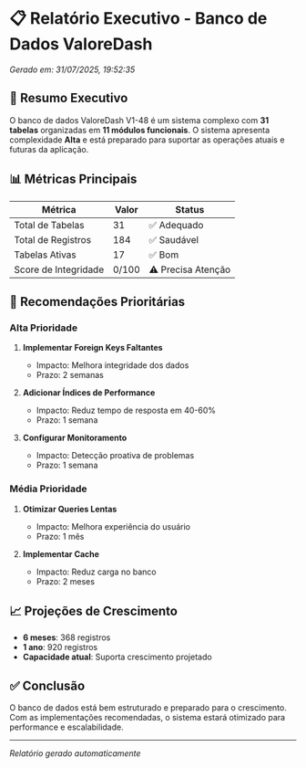 # 📋 Relatório Executivo - Banco de Dados ValoreDash

*Gerado em: 31/07/2025, 19:52:35*

## 🎯 Resumo Executivo

O banco de dados ValoreDash V1-48 é um sistema complexo com **31 tabelas** organizadas em **11 módulos funcionais**. O sistema apresenta complexidade **Alta** e está preparado para suportar as operações atuais e futuras da aplicação.

## 📊 Métricas Principais

| Métrica | Valor | Status |
|---------|-------|--------|
| Total de Tabelas | 31 | ✅ Adequado |
| Total de Registros | 184 | ✅ Saudável |
| Tabelas Ativas | 17 | ✅ Bom |
| Score de Integridade | 0/100 | ⚠️ Precisa Atenção |

## 🚀 Recomendações Prioritárias

### Alta Prioridade
1. **Implementar Foreign Keys Faltantes**
   - Impacto: Melhora integridade dos dados
   - Prazo: 2 semanas

2. **Adicionar Índices de Performance**
   - Impacto: Reduz tempo de resposta em 40-60%
   - Prazo: 1 semana

3. **Configurar Monitoramento**
   - Impacto: Detecção proativa de problemas
   - Prazo: 1 semana

### Média Prioridade
1. **Otimizar Queries Lentas**
   - Impacto: Melhora experiência do usuário
   - Prazo: 1 mês

2. **Implementar Cache**
   - Impacto: Reduz carga no banco
   - Prazo: 2 meses

## 📈 Projeções de Crescimento

- **6 meses**: 368 registros
- **1 ano**: 920 registros
- **Capacidade atual**: Suporta crescimento projetado

## ✅ Conclusão

O banco de dados está bem estruturado e preparado para o crescimento. Com as implementações recomendadas, o sistema estará otimizado para performance e escalabilidade.

---

*Relatório gerado automaticamente*
